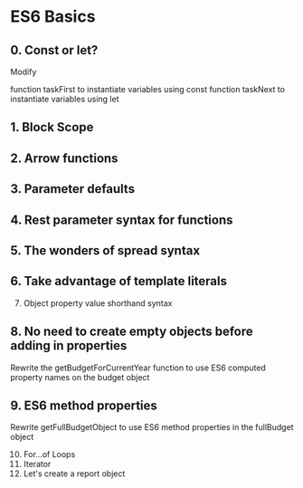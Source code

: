 # ES6 Basics

## 0. Const or let?

Modify

function taskFirst to instantiate variables using const
function taskNext to instantiate variables using let

## 1. Block Scope


## 2. Arrow functions
## 3. Parameter defaults
## 4. Rest parameter syntax for functions
## 5. The wonders of spread syntax
## 6. Take advantage of template literals
7. Object property value shorthand syntax
## 8. No need to create empty objects before adding in properties

Rewrite the getBudgetForCurrentYear function to use ES6 computed property names on the budget object

## 9. ES6 method properties

Rewrite getFullBudgetObject to use ES6 method properties in the fullBudget object


10. For...of Loops
11. Iterator
12. Let's create a report object
